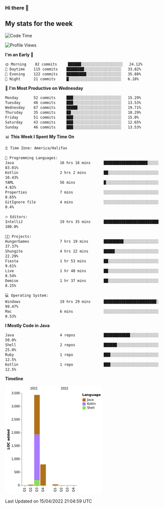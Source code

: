### Hi there 👋

## My stats for the week
<!--START_SECTION:waka-->
![Code Time](http://img.shields.io/badge/Code%20Time-181%20hrs%2051%20mins-blue)

![Profile Views](http://img.shields.io/badge/Profile%20Views-0-blue)

**I'm an Early 🐤** 

```text
🌞 Morning    82 commits     ██████░░░░░░░░░░░░░░░░░░░   24.12% 
🌆 Daytime    115 commits    ████████░░░░░░░░░░░░░░░░░   33.82% 
🌃 Evening    122 commits    █████████░░░░░░░░░░░░░░░░   35.88% 
🌙 Night      21 commits     █░░░░░░░░░░░░░░░░░░░░░░░░   6.18%

```
📅 **I'm Most Productive on Wednesday** 

```text
Monday       52 commits     ███░░░░░░░░░░░░░░░░░░░░░░   15.29% 
Tuesday      46 commits     ███░░░░░░░░░░░░░░░░░░░░░░   13.53% 
Wednesday    67 commits     █████░░░░░░░░░░░░░░░░░░░░   19.71% 
Thursday     35 commits     ██░░░░░░░░░░░░░░░░░░░░░░░   10.29% 
Friday       51 commits     ███░░░░░░░░░░░░░░░░░░░░░░   15.0% 
Saturday     43 commits     ███░░░░░░░░░░░░░░░░░░░░░░   12.65% 
Sunday       46 commits     ███░░░░░░░░░░░░░░░░░░░░░░   13.53%

```


📊 **This Week I Spent My Time On** 

```text
⌚︎ Time Zone: America/Halifax

💬 Programming Languages: 
Java                     16 hrs 16 mins      ████████████████████░░░░░   83.01% 
Kotlin                   2 hrs 2 mins        ██░░░░░░░░░░░░░░░░░░░░░░░   10.43% 
YAML                     56 mins             █░░░░░░░░░░░░░░░░░░░░░░░░   4.82% 
Properties               7 mins              ░░░░░░░░░░░░░░░░░░░░░░░░░   0.65% 
GitIgnore file           4 mins              ░░░░░░░░░░░░░░░░░░░░░░░░░   0.4%

🔥 Editors: 
IntelliJ                 19 hrs 35 mins      █████████████████████████   100.0%

🐱‍💻 Projects: 
HungerGames              7 hrs 19 mins       █████████░░░░░░░░░░░░░░░░   37.37% 
Shungite                 4 hrs 22 mins       █████░░░░░░░░░░░░░░░░░░░░   22.29% 
Fiesta                   1 hr 53 mins        ██░░░░░░░░░░░░░░░░░░░░░░░   9.61% 
Live                     1 hr 40 mins        ██░░░░░░░░░░░░░░░░░░░░░░░   8.54% 
Demise                   1 hr 37 mins        ██░░░░░░░░░░░░░░░░░░░░░░░   8.25%

💻 Operating System: 
Windows                  19 hrs 29 mins      ████████████████████████░   99.47% 
Mac                      6 mins              ░░░░░░░░░░░░░░░░░░░░░░░░░   0.53%

```

**I Mostly Code in Java** 

```text
Java                     4 repos             ████████████░░░░░░░░░░░░░   50.0% 
Shell                    2 repos             ██████░░░░░░░░░░░░░░░░░░░   25.0% 
Ruby                     1 repo              ███░░░░░░░░░░░░░░░░░░░░░░   12.5% 
Kotlin                   1 repo              ███░░░░░░░░░░░░░░░░░░░░░░   12.5%

```


**Timeline**

![Chart not found](https://raw.githubusercontent.com/lyndseyy/lyndseyy/main/charts/bar_graph.png) 


 Last Updated on 15/04/2022 21:04:59 UTC
<!--END_SECTION:waka-->